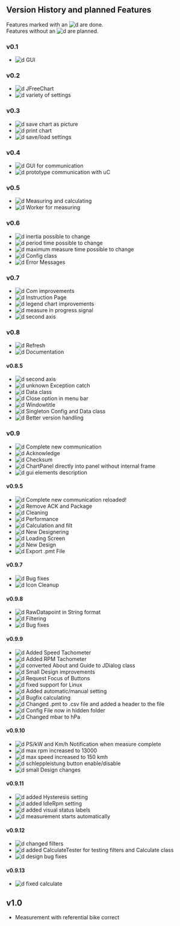 ## Version History and planned Features  

Features marked with an ![d] are done.  
Features without an ![d] are planned.  

### v0.1
* ![d] GUI

### v0.2
* ![d] JFreeChart
* ![d] variety of settings

### v0.3
* ![d] save chart as picture
* ![d] print chart
* ![d] save/load settings

### v0.4
* ![d] GUI for communication
* ![d] prototype communication with uC

### v0.5
* ![d] Measuring and calculating
* ![d] Worker for measuring

### v0.6
* ![d] inertia possible to change
* ![d] period time possible to change
* ![d] maximum measure time possible to change
* ![d] Config class
* ![d] Error Messages

### v0.7
* ![d] Com improvements
* ![d] Instruction Page
* ![d] legend chart improvements
* ![d] measure in progress signal
* ![d] second axis

### v0.8
* ![d] Refresh
* ![d] Documentation

#### v0.8.5
* ![d] second axis  
* ![d] unknown Exception catch  
* ![d] Data class  
* ![d] Close option in menu bar 
* ![d] Windowtitle
* ![d] Singleton Config and Data class
* ![d] Better version handling

### v0.9
* ![d] Complete new communication  
* ![d] Acknowledge  
* ![d] Checksum  
* ![d] ChartPanel directly into panel without internal frame  
* ![d] gui elements description  

#### v0.9.5
* ![d] Complete new communication reloaded!  
* ![d] Remove ACK and Package
* ![d] Cleaning
* ![d] Performance  
* ![d] Calculation and filt
* ![d] New Designering
* ![d] Loading Screen
* ![d] New Design
* ![d] Export .pmt File

#### v0.9.7
* ![d] Bug fixes
* ![d] Icon Cleanup

#### v0.9.8
* ![d] RawDatapoint in String format
* ![d] Filtering
* ![d] Bug fixes

#### v0.9.9
* ![d] Added Speed Tachometer
* ![d] Added RPM Tachometer 
* ![d] converted About and Guide to JDialog class
* ![d] Small Design improvements
* ![d] Request Focus of Buttons
* ![d] fixed support for Linux
* ![d] Added automatic/manual setting
* ![d] Bugfix calculating
* ![d] Changed .pmt to .csv file and added a header to the file
* ![d] Config File now in hidden folder
* ![d] Changed mbar to hPa

#### v0.9.10  
* ![d] PS/kW and Km/h Notification when measure complete  
* ![d] max rpm increased to 13000  
* ![d] max speed increased to 150 kmh  
* ![d] schleppleistung button enable/disable  
* ![d] small Design changes  

  
#### v0.9.11  
* ![d] added Hysteresis setting  
* ![d] added IdleRpm setting  
* ![d] added visual status labels  
* ![d] measurement starts automatically  
  

#### v0.9.12  
* ![d] changed filters
* ![d] added CalculateTester for testing filters and Calculate class
* ![d] design bug fixes
 
#### v0.9.13
* ![d] fixed calculate
  

## v1.0
* Measurement with referential bike correct
  
  






[d]: http://atlanticdecisionsciences.com/sites/default/files/checkmark.png " DONE "